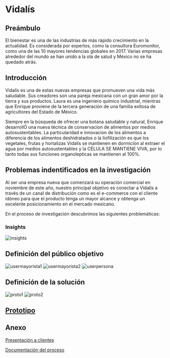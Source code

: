 # Vidalís  

## Preámbulo

El bienestar es una de las industrias de más rápido crecimiento en la actualidad. Es considerada por expertos, como la consultora Euromonitor, como una de las 10 mayores tendencias globales en 2017. Varias empresas alrededor del mundo se han unido a la ola de salud y México no se ha quedado atrás.

## Introducción 

Vidalís es una de estas nuevas empresas que promueven una vida más saludable. Sus creadores son una pareja mexicana con un gran amor por la tierra y sus productos. Laura es una ingeniero químico industrial, mientras que Enrique proviene de la tercera generación de una familia exitosa de agricultores del Estado de México.

Siempre en la búsqueda de ofrecer una botana saludable y natural, Enrique desarrollÓ una nueva técnica de conservacion de alimentos por medios autosustentables. La particularidad e innovacion de los alimentos a diferencia de los alimentos deshidratados o la liofilización es que los vegetales, frutas y hortalizas Vidalís se mantienen en dormiciòn al extraer el agua por medios autosustentables y la CÉLULA SE MANTIENE VIVA, por lo tanto todas sus funciones organolepticas se mantienen al 100%.

## Problemas indentificados en la investigación

Al ser una empresa nueva que comenzará su operación comercial en noviembre de este año, nuestro principal objetivo es conectar a Vidalís a través de un canal de distribución como es el e-commerce con el cliente idóneo para que el producto tenga un mayor alcance y obtenga un excelente posicionamiento en el mercado mexicano.

En el proceso de investigación descubrimos las siguientes problemáticas:


### Insights 

![insights](img/insights.png)


## Definición del público objetivo

![usermayorista1](Imagenes-invest/05-user-mayorista-maquina.png)
![usermayorista2](Imagenes-invest/07-user-mayorista-cafeteria.png)
![userpersona](Imagenes-invest/09-user-persona-consumidor.png)




## Definición de la solución


![proto1](img/proto1.png)
![proto2](img/proto2.png)

## [Prototipo](https://www.figma.com/file/TkWIuUo3YLGdTiVjHnfnE9/Vidalis?node-id=0%3A1)

## Anexo
[Presentación a clientes](https://drive.google.com/file/d/1vJ4h7gW-KOJlCofYV9rqoQNKQQ7txrku/view)

[Documentación del proceso](https://drive.google.com/drive/folders/1XOuOaduPrBs_weucfrEHXeFJjJvZ2JDA)


